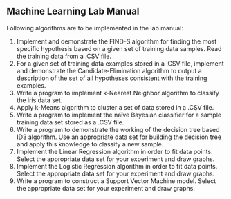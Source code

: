 ## Machine Learning Lab Manual

Following algorithms are to be implemented in the lab manual:

1. Implement and demonstrate the FIND-S algorithm for finding the most specific hypothesis based on a given set of training data samples. Read the training data from a .CSV file.
2. For a given set of training data examples stored in a .CSV file, implement and demonstrate the Candidate-Elimination algorithm to output a description of the set of all hypotheses consistent with the training examples.
3. Write a program to implement k-Nearest Neighbor algorithm to classify the iris data set.
4. Apply  k-Means  algorithm to cluster a set of data stored in a .CSV file.
5. Write a program to implement the naïve Bayesian classifier for a sample training data set stored as a .CSV file.
6. Write a program to demonstrate the working of the decision tree based ID3 algorithm. Use an appropriate data set for building the decision tree and apply this knowledge to classify a new sample.
7. Implement the Linear Regression algorithm in order to fit data points. Select the appropriate data set for your experiment and draw graphs.
8. Implement the Logistic Regression algorithm in order to fit data points. Select the appropriate data set for your experiment and draw graphs.
9. Write a program to construct a Support Vector Machine model. Select the appropriate data set for your experiment and draw graphs.
